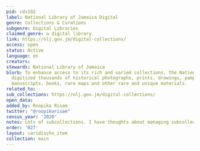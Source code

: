 ```yaml
---
pid: cds102
label: National Library of Jamaica Digital
genre: Collections & Curations
subgenre: Digital Libraries
claimed_genre: a digital library
link: https://nlj.gov.jm/digital-collections/
access: open
status: Active
language: en
creators:
stewards: National Library of Jamaica
blurb: To enhance access to its rich and varied collections, the National NLJ has
  digitized thousands of historical photographs, prints, drawings, pamphlets, programmes,
  manuscripts, books, rare maps and other rare and unique materials.
related_to:
sub_collections: https://nlj.gov.jm/digital-collections/
open_data:
added_by: Roopika Risam
twitter: "@roopikarisam"
census_year: '2020'
notes: Lots of subcollections. I have thoughts about managing subcollections
order: '027'
layout: caridischo_item
collection: main
---
```

